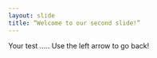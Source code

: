 ```yaml
---
layout: slide
title: “Welcome to our second slide!”
---
```

Your test .....
Use the left arrow to go back!
